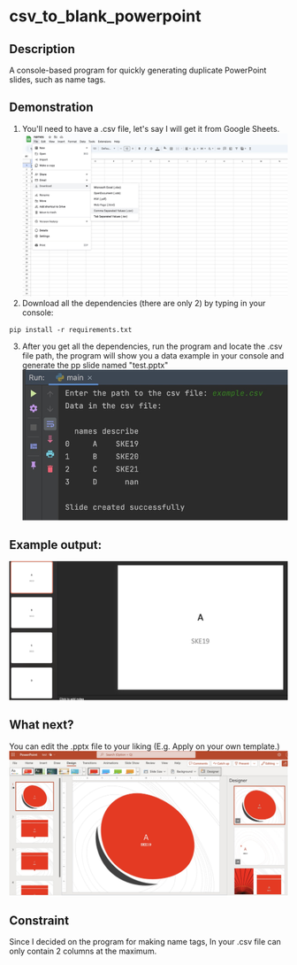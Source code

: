 # csv_to_blank_powerpoint

## Description
A console-based program for quickly generating duplicate PowerPoint slides, such as name tags.

## Demonstration
1) You'll need to have a .csv file, let's say I will get it from Google Sheets.
![sheet](readme_pics/sheet.jpeg)
2) Download all the dependencies (there are only 2) by typing in your console:

```
pip install -r requirements.txt
```

3) After you get all the dependencies, run the program and locate the .csv file path, the program will show you a data example in your console and generate the pp slide named "test.pptx"
![cm](readme_pics/cm.jpeg)

## Example output:
![pp](readme_pics/pp.jpeg)

## What next?
You can edit the .pptx file to your liking (E.g. Apply on your own template.)
![template](readme_pics/template.jpeg)

## Constraint
Since I decided on the program for making name tags, In your .csv file can only contain 2 columns at the maximum.

